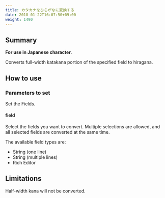 ```yaml
---
title: カタカナをひらがなに変換する
date: 2018-01-22T16:07:50+09:00
weight: 1490
---
```

## Summary

**For use in Japanese character.**

Converts full-width katakana portion of the specified field to hiragana.

## How to use

### Parameters to set

Set the Fields.

#### field

Select the fields you want to convert. Multiple selections are allowed, and all selected fields are converted at the same time.

The available field types are:

-	String (one line)
-	String (multiple lines)
-	Rich Editor

## Limitations

Half-width kana will not be converted.
